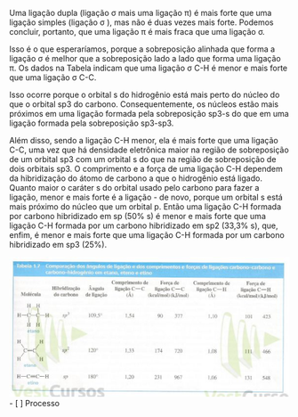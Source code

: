 Uma ligação dupla (ligação σ mais uma ligação π) é mais forte que uma ligação simples (ligação σ ), mas não é
duas vezes mais forte. Podemos concluir, portanto, que uma ligação π é mais fraca que uma ligação σ.

Isso é o que esperaríamos, porque a sobreposição alinhada que forma a ligação σ é melhor que a sobreposição lado a lado que forma uma ligação π. Os dados na Tabela indicam que uma ligação σ C-H é menor e mais forte que uma ligação σ C-C.

Isso ocorre porque o orbital s do hidrogênio está mais perto do núcleo do que o orbital sp3 do carbono. Consequentemente, os núcleos estão mais próximos em uma ligação formada pela sobreposição sp3-s do que em uma ligação formada pela sobreposição sp3-sp3. 

Além disso, sendo a ligação C-H menor, ela é mais forte que uma ligação C-C, uma vez que há densidade eletrônica maior na região de sobreposição de um orbital sp3 com um orbital s do que na região de sobreposição de dois orbitais sp3. O comprimento e a força de uma ligação C-H dependem da hibridização do átomo de carbono a que o hidrogênio está ligado. Quanto maior o caráter s do orbital usado pelo carbono para fazer a ligação, menor e mais forte é a ligação - de novo, porque um orbital s está mais próximo do núcleo que um orbital p. Então uma ligação C-H formada por carbono hibridizado em sp (50% s) é menor e mais forte que uma ligação C-H formada por um carbono hibridizado em sp2 (33,3% s), que, enfim, é menor e mais forte que uma ligação C-H formada por um carbono hibridizado em sp3 (25%).

![](Imagens/paste-0ded693fde9ae09e79395cbdb5a8d32aca85aa0b.jpg)- [ ] Processo 
